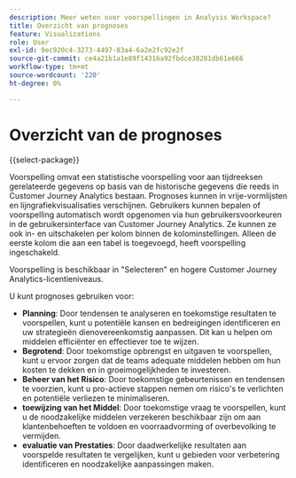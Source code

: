 ```yaml
---
description: Meer weten over voorspellingen in Analysis Workspace?
title: Overzicht van prognoses
feature: Visualizations
role: User
exl-id: 9ec920c4-3273-4497-83a4-6a2e2fc92e2f
source-git-commit: ce4a21b1a1e89f14316a92fbdce38281db61e666
workflow-type: tm+mt
source-wordcount: '220'
ht-degree: 0%

---
```


# Overzicht van de prognoses

{{select-package}}

Voorspelling omvat een statistische voorspelling voor aan tijdreeksen gerelateerde gegevens op basis van de historische gegevens die reeds in Customer Journey Analytics bestaan. Prognoses kunnen in vrije-vormlijsten en lijngrafiekvisualisaties verschijnen. Gebruikers kunnen bepalen of voorspelling automatisch wordt opgenomen via hun gebruikersvoorkeuren in de gebruikersinterface van Customer Journey Analytics. Ze kunnen ze ook in- en uitschakelen per kolom binnen de kolominstellingen. Alleen de eerste kolom die aan een tabel is toegevoegd, heeft voorspelling ingeschakeld.

Voorspelling is beschikbaar in &quot;Selecteren&quot; en hogere Customer Journey Analytics-licentieniveaus.

U kunt prognoses gebruiken voor:

* **Planning**: Door tendensen te analyseren en toekomstige resultaten te voorspellen, kunt u potentiële kansen en bedreigingen identificeren en uw strategieën dienovereenkomstig aanpassen. Dit kan u helpen om middelen efficiënter en effectiever toe te wijzen.
* **Begrotend**: Door toekomstige opbrengst en uitgaven te voorspellen, kunt u ervoor zorgen dat de teams adequate middelen hebben om hun kosten te dekken en in groeimogelijkheden te investeren.
* **Beheer van het Risico**: Door toekomstige gebeurtenissen en tendensen te voorzien, kunt u pro-actieve stappen nemen om risico&#39;s te verlichten en potentiële verliezen te minimaliseren.
* **toewijzing van het Middel**: Door toekomstige vraag te voorspellen, kunt u de noodzakelijke middelen verzekeren beschikbaar zijn om aan klantenbehoeften te voldoen en voorraadvorming of overbevolking te vermijden.
* **evaluatie van Prestaties**: Door daadwerkelijke resultaten aan voorspelde resultaten te vergelijken, kunt u gebieden voor verbetering identificeren en noodzakelijke aanpassingen maken.
